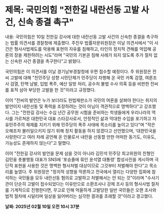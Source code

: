 # **제목: 국민의힘 "전한길 내란선동 고발 사건, 신속 종결 촉구"**

  내용: 국민의힘은 10일 전한길 강사에 대한 내란선동 고발 사건의 신속한 종결을 촉구하는 법률 의견서를 경찰청에 제출했다. 주진우 법률자문위원장은 이날 의견서에서 "이 사건은 형사사법제도를 악용해 표현의 자유를 침해하고, 타인의 정치적 견해를 억압해 공론의 장을 제한하려는 시도"라며 "국민의 기본권 침해 사례가 되지 않도록 추가 절차 없는 신속한 사건 종결을 촉구한다"고 밝혔다.

국민의힘은 이 의견서를 이날 경기남부경찰청에 우편 접수할 예정이다. 주 위원장은 전씨 고발에 대해 "친민주당 성향 시민단체가 민주당이 자행해 온 국민 카톡 검열, 여론조사 검열, 탄핵 남발, 입법 폭주, 예산 일방 처리, 공수처 불법 수사 의혹 등을 비판한 전씨를 표적 삼아 부당한 고발을 한 것"이라고 규정했다.

이어 "전씨의 발언은 누가 보더라도 헌법재판소가 국민의 여론을 살펴야 한다는 취지의 발언이지 내란선동 및 폭력을 조장하려는 것이 아님이 객관적으로 명백하다"고 강조했다. 그는 "전한길 강사는 수십 년간 공무원 시험을 준비하는 학생들에게 우리나라의 역사를 가르쳐온 대한민국 대표 스타강사로서, 안정적인 삶과 막대한 수입을 포기하고 자유민주주의 체제를 지키기 위해 민주당의 폭주 사태에 목소리를 높이고 있다"며 "작은 오해조차 불러일으키지 않기 위해 정치 활동을 하지 않겠다고 선언했으며, ‘대한민국을 사랑한다’고 여러 차례 공언해 온 인물로서 내란을 선동할 만한 어떠한 동기도, 이유도, 가능성도 존재하지 않는다"고 말했다.

이어 "전한길 강사의 발언을 문제 삼을 것이 아니라 김민석 민주당 최고위원의 친형인 김민웅 촛불행동 대표가 SNS에 '포승줄에 묶인 윤석열 대통령' 합성사진을 게시하며 극단적 표현을 사용한 것은 명백한 형사처벌 대상이므로 그것부터 처벌해야 한다"고 목소리를 높였다. 주 위원장은 "정치적 성향을 막론하고 전국에서 열리는 다양한 집회에 참석하는 국민들을 모두 내란선동 혐의로 고발하고 처벌해서는 안 되는 것"이라며 "수사기관이 단순히 고발이 접수되었다는 이유만으로 소환조사나 강제 조사 등의 형사사법 절차를 기계적으로 진행한다면, 무고로 인해 억울하게 고발당한 일반 국민들은 오랜 조사와 법적 절차에 시달리며 일상을 잃어버리는 심각한 결과를 초래할 것"이라고 경고했다.

  **날짜: 2025년 02월 10일 오전 10시 37분**